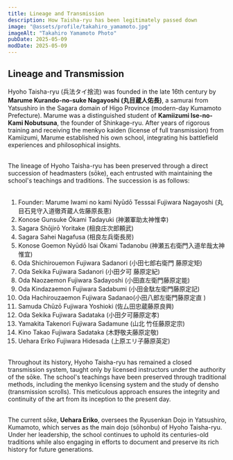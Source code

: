 ```yaml
---
title: Lineage and Transmission
description: How Taisha-ryu has been legitimately passed down
image: "@assets/profile/takahiro_yamamoto.jpg"
imageAlt: "Takahiro Yamamoto Photo"
pubDate: 2025-05-09
modDate: 2025-05-09
---
```


## Lineage and Transmission

Hyoho Taisha-ryu (兵法タイ捨流) was founded in the late 16th century by **Marume Kurando-no-suke Nagayoshi (丸目蔵人佑長)**, a samurai from Yatsushiro in the Sagara domain of Higo Province (modern-day Kumamoto Prefecture). Marume was a distinguished student of **Kamiizumi Ise-no-Kami Nobutsuna**, the founder of Shinkage-ryu. After years of rigorous training and receiving the menkyo kaiden (license of full transmission) from Kamiizumi, Marume established his own school, integrating his battlefield experiences and philosophical insights.<br><br>

The lineage of Hyoho Taisha-ryu has been preserved through a direct succession of headmasters (sōke), each entrusted with maintaining the school's teachings and traditions. The succession is as follows:<br><br>

1. Founder: Marume Iwami no kami Nyūdō Tesssai Fujiwara Nagayoshi (丸目石見守入道徹斉蔵人佐藤原長恵)
2. Konose Gunsuke Ōkami Tadayuki (神瀬軍助太神惟幸)
3. Sagara Shōjirō Yoritake (相良庄次郎頼武)
4. Sagara Sahei Nagafusa (相良左兵衛長房)
5. Konose Goemon Nyūdō Isai Ōkami Tadanobu (神瀬五右衛門入道牟哉太神惟宜)
6. Oda Shichirouemon Fujiwara Sadanori (小田七郎右衛門 藤原定矩)
7. Oda Sekika Fujiwara Sadanori (小田夕可 藤原定紀)
8. Oda Naozaemon Fujiwara Sadayoshi (小田直左衛門藤原定能)
9. Oda Kindazaemon Fujiwara Sadabumi (小田金駄左衛門藤原定記)
10. Oda Hachirouzaemon Fujiwara Sadanao(小田八郎左衛門藤原定直 )
11. Samuda Chūzō Fujiwara Yoshioki (佐厶田忠蔵藤原良興)
12. Oda Sekika Fujiwara Sadataka (小田夕可藤原定孝)
13. Yamakita Takenori Fujiwara Sadamune (山北 竹任藤原定宗)
14. Kino Takao Fujiwara Sadataka (木野敬夫藤原定敬)
15. Uehara Eriko Fujiwara Hidesada (上原エリ子藤原英定)<br><br>

Throughout its history, Hyoho Taisha-ryu has remained a closed transmission system, taught only by licensed instructors under the authority of the sōke. The school's teachings have been preserved through traditional methods, including the menkyo licensing system and the study of densho (transmission scrolls). This meticulous approach ensures the integrity and continuity of the art from its inception to the present day.<br><br>

The current sōke, **Uehara Eriko**, oversees the Ryusenkan Dojo in Yatsushiro, Kumamoto, which serves as the main dojo (sōhonbu) of Hyoho Taisha-ryu. Under her leadership, the school continues to uphold its centuries-old traditions while also engaging in efforts to document and preserve its rich history for future generations.<br><br>
